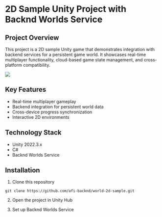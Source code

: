 # 2D Sample Unity Project with Backnd Worlds Service

## Project Overview
This project is a 2D sample Unity game that demonstrates integration with backend services for a persistent game world. It showcases real-time multiplayer functionality, cloud-based game state management, and cross-platform compatibility.

![](https://developer.thebackend.io/sdk/world/demo/2ddemo.gif)

## Key Features
- Real-time multiplayer gameplay
- Backend integration for persistent world data
- Cross-device progress synchronization
- Interactive 2D environments

## Technology Stack
- Unity 2022.3.x
- C#
- Backnd Worlds Service

## Installation
1. Clone this repository
```
git clone https://github.com/afi-backnd/world-2d-sample.git
```
2. Open the project in Unity Hub

3. Set up Backnd Worlds Service
